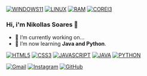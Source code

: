 
[![WINDOWS11](https://img.shields.io/badge/windows-%230078D6.svg?&style=for-the-badge&logo=windows&logoColor=white)](https://github.com/NikollasSoares)
[![LINUX](https://img.shields.io/badge/Linux-FCC624?style=for-the-badge&logo=linux&logoColor=black)](https://github.com/NikollasSoares)
[![RAM](https://img.shields.io/badge/RAM-16GB-%230071C5.svg?&style=for-the-badge&logoColor=white)](https://github.com/NikollasSoares)
[![COREI3](https://img.shields.io/badge/Intel-Core_i3_7th-0071C5?style=for-the-badge&logo=intel&logoColor=white)](https://github.com/NikollasSoares)

### Hi, i'm Nikollas Soares 👋

- 🔭 I’m currently working on...
- 🌱 I’m now learning <strong>Java and Python</strong>.

[![HTML5](https://img.shields.io/badge/HTML5-E34F26?style=for-the-badge&logo=html5&logoColor=white)](https://github.com/NikollasSoares)
[![CSS3](https://img.shields.io/badge/CSS3-1572B6?style=for-the-badge&logo=css3&logoColor=white)](https://github.com/NikollasSoares)
[![JAVASCRIPT](https://img.shields.io/badge/JavaScript-F7DF1E?style=for-the-badge&logo=javascript&logoColor=black)](https://github.com/NikollasSoares)
[![JAVA](https://img.shields.io/badge/Java-ED8B00?style=for-the-badge&logo=openjdk&logoColor=white)](https://github.com/NikollasSoares)
[![PYTHON](https://img.shields.io/badge/Python-3776AB?style=for-the-badge&logo=python&logoColor=white)](https://github.com/NikollasSoares)

[![Gmail](https://img.shields.io/badge/-Gmail-FF0000?style=for-the-badge&labelColor=FF0000&logo=gmail&logoColor=white)](mailto:soaresnikollas@outlook.com?subject=[GitHub]%20Acabei%20de%20ver%20o%20seu%20GitHub)
[![Instagram](https://img.shields.io/badge/instagram-E4405F.svg?style=for-the-badge&logo=instagram&logoColor=white)](https://www.instagram.com/n1kollas.soares)
[![GitHub](https://img.shields.io/badge/Github-100000?style=for-the-badge&logo=github&logoColor=white)](https://github.com/NikollasSoares)
